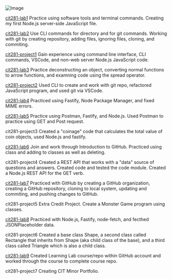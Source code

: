 <img src="https://images.unsplash.com/photo-1611180900214-d4c04c67e6e0?ixid=MnwxMjA3fDB8MHxwaG90by1wYWdlfHx8fGVufDB8fHx8&ixlib=rb-1.2.1&auto=format&fit=crop&w=1950&q=80" alt="Image">

[cit281-lab1](https://erikakoopmans.github.io/cit281-lab1/)
 Practice using software tools and terminal commands. Creating my first Node.js server-side JavaScript file.

[cit281-lab2](https://erikakoopmans.github.io/cit281-lab2/) Use CLI commands for directory and for git commands. Working with git by creating repository, adding files, ignoring files, cloning, and commiting.

[cit281-project1](https://erikakoopmans.github.io/cit281-project1/) Gain experience using command line interface, CLI commands, VSCode, and non-web server Node.js JavaScript code.

[cit281-lab3](https://erikakoopmans.github.io/cit281-lab3/) Practice deconstructing an object, converting normal functions to arrow functions, and examning code using the spread operator.

[cit281-project2](https://erikakoopmans.github.io/cit281-project2/) Used CLI to create and work with git repo, refactored JavaScript program, and used git via VSCode.

[cit281-lab4](https://erikakoopmans.github.io/cit281-lab4) Practiced using Fastify, Node Package Manager, and fixed MIME errors.

[cit281-lab5](https://erikakoopmans.github.io/cit281-lab5/) Practice using Postman, Fastify, and Node.js. Used Postman to practice using GET and Post request.

cit281-project3 Created a "coinage" code that calculates the total value of coin objects, used Node.js and fastify.

[cit281-lab6](https://erikakoopmans.github.io/cit281-lab6/) Join and work through Introduction to GitHub. Practiced using class and adding to classes as well as deleting.

cit281-project4 Created a REST API that works with a "data" source of questions and answers. Created code and tested the code module. Created a Node.js REST API for the GET verb.

[cit281-lab7](https://erikakoopmans.github.io/cit281-lab7/) Practiced with GitHub by creating a GitHub organization, creating a GitHub repository, cloning to local system, updating and commiting, and pushing changes to GitHub.

cit281-project5 Extra Credit Project. Create a Monster Game program using classes.

[cit281-lab8](https://erikakoopmans.github.io/cit281-lab8/) Practiced with Node.js, Fastify, node-fetch, and fecthed JSONPlaceholder data.

cit281-project6 Created a base class Shape, a second class called Rectangle that inherits from Shape (aka child class of the base), and a third class called Triangle which is also a child class.

[cit281-lab9](https://erikakoopmans.github.io/cit281-lab9/) Created Learning Lab course/repo within GitHub account and worked through the course to complete course repo.

cit281-project7 Creating CIT Minor Portfolio.
